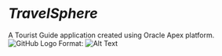# *TravelSphere*
A Tourist Guide application created using Oracle Apex platform. 
![GitHub Logo](file:///C:/Users/cools/Desktop/New%20folder%20(2)/Screenshot%202023-04-08%20213551.png) Format: ![Alt Text](url)
